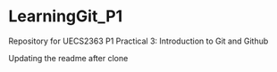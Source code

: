 # LearningGit_P1
Repository for UECS2363 P1 Practical 3: Introduction to Git and Github

Updating the readme after clone
